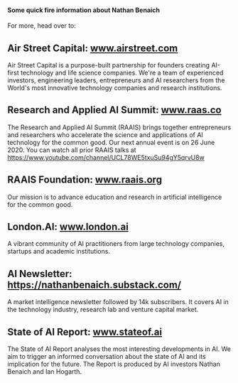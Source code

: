 #### Some quick fire information about Nathan Benaich

For more, head over to:

## Air Street Capital: www.airstreet.com
Air Street Capital is a purpose-built partnership for founders creating AI-first technology and life science companies. We're a team of experienced investors, engineering leaders, entrepreneurs and AI researchers from the World's most innovative technology companies and research institutions.

## Research and Applied AI Summit: www.raas.co
The Research and Applied AI Summit (RAAIS) brings together entrepreneurs and researchers who accelerate the science and applications of AI technology for the common good. Our next annual event is on 26 June 2020. 
You can watch all prior RAAIS talks at https://www.youtube.com/channel/UCL78WE5txuSu94gY5qrvU8w

## RAAIS Foundation: www.raais.org
Our mission is to advance education and research in artificial intelligence for the common good.

## London.AI: www.london.ai
A vibrant community of AI practitioners from large technology companies, startups and academic institutions. 

## AI Newsletter: https://nathanbenaich.substack.com/
A market intelligence newsletter followed by 14k subscribers. It covers AI in the technology industry, research lab and venture capital market.

## State of AI Report: www.stateof.ai
The State of AI Report analyses the most interesting developments in AI. We aim to trigger an informed conversation about the state of AI and its implication for the future. The Report is produced by AI investors Nathan Benaich and Ian Hogarth.